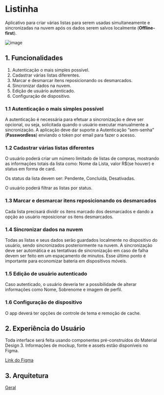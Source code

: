 # Listinha

Aplicativo para criar várias listas para serem usadas simultaneamente e sincronizadas na nuvem após os dados serem salvos localmente (**Offline-first**).

![image](app.png)

## 1. Funcionalidades

1. Autenticação o mais simples possível.
2. Cadastrar várias listas diferentes.
3. Marcar e desmarcar itens reposicionando os desmarcados.
4. Sincronizar dados na nuvem.
5. Edição de usuário autenticado.
6. Configuração de dispositivo.

### 1.1 Autenticação o mais simples possível

A autenticação é necessária para efetuar a sincronização e deve ser opcional, ou seja, solicitada quando o usuário executar manualmente a sincronização.
A aplicação deve dar suporte a Autenticação “sem-senha” (**Passwordless**) enviando o token por email para fazer o acesso.

### 1.2 Cadastrar várias listas diferentes

O usuário poderá criar um número limitado de listas de compras, mostrando as informações totais da lista como: Nome da Lista, valor R$(se houver) e status em forma de card.

Os status da lista devem ser: Pendente, Concluída, Desativadas.

O usuário poderá filtrar as listas por status.

### 1.3 Marcar e desmarcar itens reposicionando os desmarcados

Cada lista precisará dividir os itens marcado dos desmarcados e dando a opção ao usuário reposicionar os itens desmarcados.

### 1.4 Sincronizar dados na nuvem

Todas as listas e seus dados serão guardados localmente no dispositivo do usuário, sendo sincronizados posteriormente na nuvem. A sincronização deve ser automática e as tentativas de sincronização em caso de falha devem ser feito em um espaçamento de minutos. Esse último ponto é importante para economizar bateria em dispositivos móveis.

### 1.5 Edição de usuário autenticado

Caso autenticado, o usuário deveria ter a possibilidade de alterar informações como Nome, Sobrenome e imagem de perfil.

### 1.6 Configuração de dispositivo

O app deverá ter opções de controle de tema e remoção de cache.

## 2. Experiência do Usuário

Toda interface será feita usando componentes pré-construídos do Material Design 3.
Informações de mockup, fonte e assets estão disponíveis no Figma.

[Link do Figma](https://www.figma.com/file/pF2CJj1R6WqkA5rYMZ23WQ/Listinha?type=design&node-id=53095%3A27267&t=i2AYSkv1rpbM7Gar-1)

## 3. Arquitetura

[Geral](ARCHITECTURE.md)
